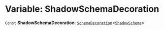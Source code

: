 # Variable: ShadowSchemaDecoration

`Const` **ShadowSchemaDecoration**: [`SchemaDecoration`](/en/auto-docs/utils/interfaces/SchemaDecoration-1.md)<[`ShadowSchema`](/en/auto-docs/utils/interfaces/ShadowSchema.md)>
